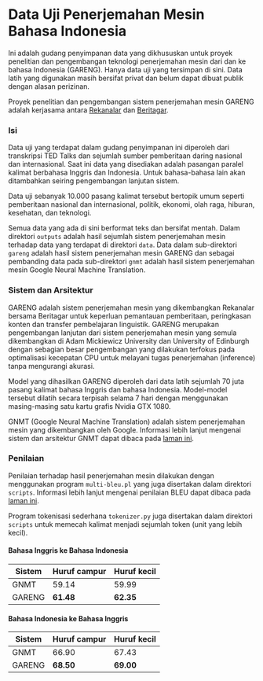 # Data Uji Penerjemahan Mesin Bahasa Indonesia

Ini adalah gudang penyimpanan data yang dikhususkan untuk proyek penelitian dan pengembangan teknologi penerjemahan mesin dari dan ke bahasa Indonesia (GARENG). Hanya data uji yang tersimpan di sini. Data latih yang digunakan masih bersifat privat dan belum dapat dibuat publik dengan alasan perizinan.

Proyek penelitian dan pengembangan sistem penerjemahan mesin GARENG adalah kerjasama antara [Rekanalar](http://rekanalar.com) dan [Beritagar](https://beritagar.id).


### Isi

Data uji yang terdapat dalam gudang penyimpanan ini diperoleh dari transkripsi TED Talks dan sejumlah sumber pemberitaan daring nasional dan internasional. Saat ini data yang disediakan adalah pasangan paralel kalimat berbahasa Inggris dan Indonesia. Untuk bahasa-bahasa lain akan ditambahkan seiring pengembangan lanjutan sistem.

Data uji sebanyak 10.000 pasang kalimat tersebut bertopik umum seperti pemberitaan nasional dan internasional, politik, ekonomi, olah raga, hiburan, kesehatan, dan teknologi.

Semua data yang ada di sini berformat teks dan bersifat mentah. Dalam direktori `outputs` adalah hasil sejumlah sistem penerjemahan mesin terhadap data yang terdapat di direktori `data`. Data dalam sub-direktori `gareng` adalah hasil sistem penerjemahan mesin GARENG dan sebagai pembanding data pada sub-direktori `gnmt` adalah hasil sistem penerjemahan mesin Google Neural Machine Translation.


### Sistem dan Arsitektur

GARENG adalah sistem penerjemahan mesin yang dikembangkan Rekanalar bersama Beritagar untuk keperluan pemantauan pemberitaan, peringkasan konten dan transfer pembelajaran linguistik. GARENG merupakan pengembangan lanjutan dari sistem penerjemahan mesin yang semula dikembangkan di Adam Mickiewicz University dan University of Edinburgh dengan sebagian besar pengembangan yang dilakukan terfokus pada optimalisasi kecepatan CPU untuk melayani tugas penerjemahan (inference) tanpa mengurangi akurasi.

Model yang dihasilkan GARENG diperoleh dari data latih sejumlah 70 juta pasang kalimat bahasa Inggris dan bahasa Indonesia. Model-model tersebut dilatih secara terpisah selama 7 hari dengan menggunakan masing-masing satu kartu grafis Nvidia GTX 1080.

GNMT (Google Neural Machine Translation) adalah sistem penerjemahan mesin yang dikembangkan oleh Google. Informasi lebih lanjut mengenai sistem dan arsitektur GNMT dapat dibaca pada [laman ini](https://research.googleblog.com/2016/09/a-neural-network-for-machine.html).


### Penilaian

Penilaian terhadap hasil penerjemahan mesin dilakukan dengan menggunakan program `multi-bleu.pl` yang juga disertakan dalam direktori `scripts`. Informasi lebih lanjut mengenai penilaian BLEU dapat dibaca pada [laman ini](https://en.wikipedia.org/wiki/BLEU).

Program tokenisasi sederhana `tokenizer.py` juga disertakan dalam direktori `scripts` untuk memecah kalimat menjadi sejumlah token (unit yang lebih kecil).


#### Bahasa Inggris ke Bahasa Indonesia

| Sistem   | Huruf campur | Huruf kecil |
| -------- |:------------ |:----------- |
| GNMT     | 59.14        | 59.99       |
| GARENG   | **61.48**    | **62.35**   |

#### Bahasa Indonesia ke Bahasa Inggris

| Sistem   | Huruf campur | Huruf kecil |
| -------- |:------------ |:----------- |
| GNMT     | 66.90        | 67.43       |
| GARENG   | **68.50**    | **69.00**   |


